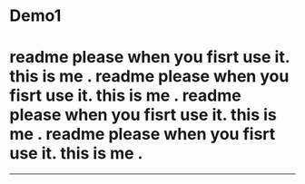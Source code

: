 # Demo1
readme please when you fisrt use it.
this is me .
readme please when you fisrt use it.
this is me .
readme please when you fisrt use it.
this is me .
readme please when you fisrt use it.
this is me .
================
----------------

